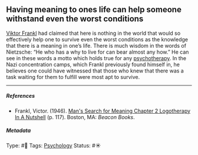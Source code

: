 ## Having meaning to ones life can help someone withstand even the worst conditions

[Viktor Frankl]() had claimed that here is nothing in the world that would so effectively help one to survive even the worst conditions as the knowledge that there is a meaning in one’s life. There is much wisdom in the words of Nietzsche: “He who has a why to live for can bear almost any how.” He can see in these words a motto which holds true for any [psychotherapy](). In the Nazi concentration camps, which Frankl previously found himself in, he believes one could have witnessed that those who knew that there was a task waiting for them to fulfill were most apt to survive.

---

##### References

* Frankl, Victor. (1946). [Man's Search for Meaning Chapter 2 Logotherapy In A Nutshell](Man's%20Search%20for%20Meaning%20Chapter%202%20Logotherapy%20In%20A%20Nutshell.md) (p. 117). Boston, MA: *Beacon Books*. 

##### Metadata

Type: #🔴 
Tags: [Psychology](Psychology.md)
Status: #☀️ 

